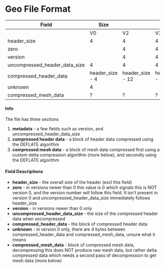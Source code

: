 # Geo File Format

|Field|Size|||||||
|-|-|-|-|-|-|-|-|
||V0|V2|V3|V4|V5|V7|V8|
|header_size|4|4|4|4|4|4|4|
|zero||4|4|4|4|4|4|
|version||4|4|4|4|4|4|
|uncompressed_header_data_size|4|4|4|4|4|4|4|
|compressed_header_data|header_size - 4|header_size - 12|header_size - 12|header_size - 12|header_size - 12|header_size - 12|header_size - 12
|unknown|4||||||||
|compressed_mesh_data|?|?|?|?|?|?|?|?|

#### Info
The file has three sections
1. **metadata** - a few fields such as version, and uncompressed_header_data_size
2. **compressed header data** - a block of header data compressed using the DEFLATE algorithm
3. **compressed mesh data** - a block of mesh data compressed first using a custom delta compression algorithm (more below), and secondly using the DEFLATE algorithm

#### Field Descriptions
- **header_size** - the overall size of the header (excl this field)
- **zero** - in versions newer than 0 this value is 0 which signals this is NOT version 0, and the version number will follow this field. It isn't present in version 0 and uncompressed_header_data_size immediately follows header_size
- **version** - in versions newer than 0 only
- **uncompressed_header_data_size** - the size of the compressed header data when uncompressed
- **compressed_header_data** - the block of compressed header data
- **unknown** - in version 0 only, there are 4 bytes between compressed_header_data and compressed_mesh_data, unsure what it means
- **compressed_mesh_data** - block of compressed mesh data, decompressing this does NOT produce raw mesh data, but rather delta compressed data which needs a second pass of decompression to get mesh data (more below)
